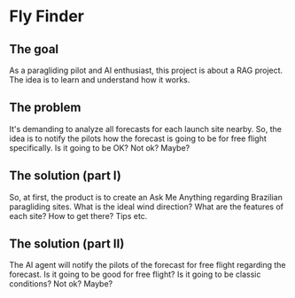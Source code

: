 # Fly Finder

## The goal

As a paragliding pilot and AI enthusiast, this project is about a RAG project. The idea is to learn and understand how it works.

## The problem

It's demanding to analyze all forecasts for each launch site nearby. So, the idea is to notify the pilots how the forecast is going to be for free flight specifically. Is it going to be OK? Not ok? Maybe?

## The solution (part I)

So, at first, the product is to create an Ask Me Anything regarding Brazilian paragliding sites. What is the ideal wind direction? What are the features of each site? How to get there? Tips etc.

## The solution (part II)

The AI agent will notify the pilots of the forecast for free flight regarding the forecast. Is it going to be good for free flight? Is it going to be classic conditions? Not ok? Maybe?



